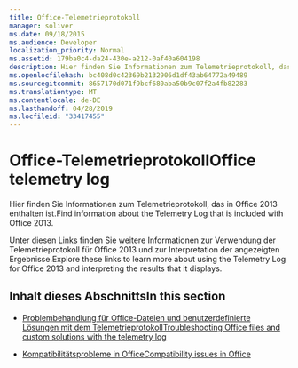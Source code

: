 ```yaml
---
title: Office-Telemetrieprotokoll
manager: soliver
ms.date: 09/18/2015
ms.audience: Developer
localization_priority: Normal
ms.assetid: 179ba0c4-da24-430e-a212-0af40a604198
description: Hier finden Sie Informationen zum Telemetrieprotokoll, das in Office 2013 enthalten ist.
ms.openlocfilehash: bc408d0c42369b2132906d1df43ab64772a49489
ms.sourcegitcommit: 8657170d071f9bcf680aba50b9c07f2a4fb82283
ms.translationtype: MT
ms.contentlocale: de-DE
ms.lasthandoff: 04/28/2019
ms.locfileid: "33417455"
---
```

# <a name="office-telemetry-log"></a><span data-ttu-id="d154b-103">Office-Telemetrieprotokoll</span><span class="sxs-lookup"><span data-stu-id="d154b-103">Office telemetry log</span></span>

<span data-ttu-id="d154b-104">Hier finden Sie Informationen zum Telemetrieprotokoll, das in Office 2013 enthalten ist.</span><span class="sxs-lookup"><span data-stu-id="d154b-104">Find information about the Telemetry Log that is included with Office 2013.</span></span>
  
<span data-ttu-id="d154b-105">Unter diesen Links finden Sie weitere Informationen zur Verwendung der Telemetrieprotokoll für Office 2013 und zur Interpretation der angezeigten Ergebnisse.</span><span class="sxs-lookup"><span data-stu-id="d154b-105">Explore these links to learn more about using the Telemetry Log for Office 2013 and interpreting the results that it displays.</span></span>
  
## <a name="in-this-section"></a><span data-ttu-id="d154b-106">Inhalt dieses Abschnitts</span><span class="sxs-lookup"><span data-stu-id="d154b-106">In this section</span></span>

- [<span data-ttu-id="d154b-107">Problembehandlung für Office-Dateien und benutzerdefinierte Lösungen mit dem Telemetrieprotokoll</span><span class="sxs-lookup"><span data-stu-id="d154b-107">Troubleshooting Office files and custom solutions with the telemetry log</span></span>](troubleshooting-office-files-and-custom-solutions-with-the-telemetry-log.md)
    
- [<span data-ttu-id="d154b-108">Kompatibilitätsprobleme in Office</span><span class="sxs-lookup"><span data-stu-id="d154b-108">Compatibility issues in Office</span></span>](compatibility-issues-in-office.md)
    

